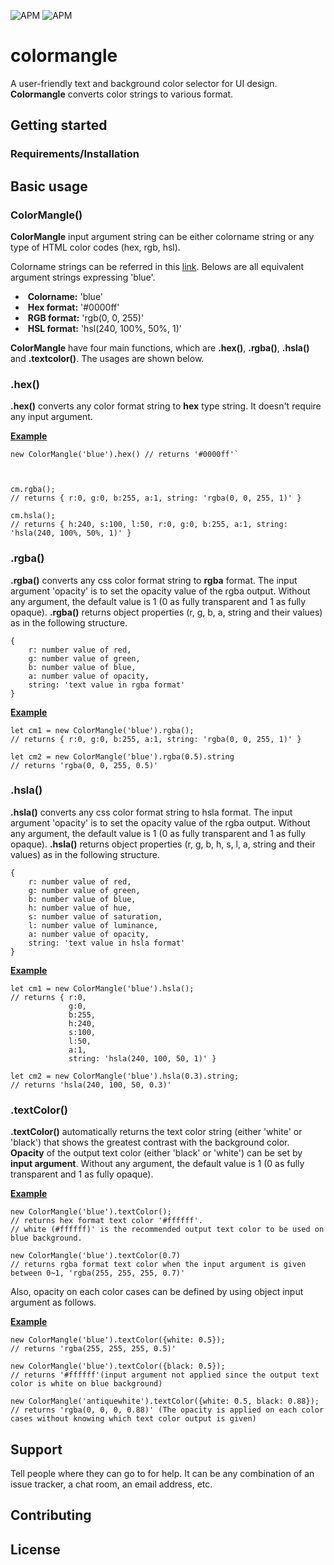 <img alt="APM" src="https://img.shields.io/apm/l/vim-mode"> <img alt="APM" src="https://img.shields.io/apm/dm/vim-mode">

# colormangle

A user-friendly text and background color selector for UI design. **Colormangle** converts color strings to various format. 



## Getting started

### Requirements/Installation



## Basic usage

### ColorMangle()

**ColorMangle** input argument string can be either colorname string or any type of HTML color codes (hex, rgb, hsl).

Colorname strings can be referred in this [link](https://www.w3schools.com/colors/colors_names.asp). Belows are all equivalent argument strings expressing 'blue'. 



- ​	**Colorname:** 'blue'
- ​	**Hex format:** '#0000ff' 
- ​	**RGB format:** 'rgb(0, 0, 255)' 
- ​	**HSL format:** 'hsl(240, 100%, 50%, 1)'



**ColorMangle** have four main functions, which are **.hex()**, **.rgba()**, **.hsla()** and **.textcolor()**. The usages are shown below.



### .hex()

**.hex()** converts any color format string to **hex** type string. It doesn't require any input argument.

**<u>Example</u>**

```
new ColorMangle('blue').hex() // returns '#0000ff'` 
 


cm.rgba();
// returns { r:0, g:0, b:255, a:1, string: 'rgba(0, 0, 255, 1)' }

cm.hsla();
// returns { h:240, s:100, l:50, r:0, g:0, b:255, a:1, string: 'hsla(240, 100%, 50%, 1)' }
```



### .rgba()

**.rgba()** converts any css color format string to **rgba** format. The input argument 'opacity' is to set the opacity value of the rgba output. Without any argument, the default value is 1 (0 as fully transparent and 1 as fully opaque). **.rgba()** returns object properties (r, g, b, a, string and their values) as in the following structure.

```
{
    r: number value of red,
    g: number value of green,
    b: number value of blue,
    a: number value of opacity,
    string: 'text value in rgba format'
}
```

**<u>Example</u>**

```
let cm1 = new ColorMangle('blue').rgba(); 
// returns { r:0, g:0, b:255, a:1, string: 'rgba(0, 0, 255, 1)' }

let cm2 = new ColorMangle('blue').rgba(0.5).string 
// returns 'rgba(0, 0, 255, 0.5)'
```


### .hsla()

**.hsla()** converts any css color format string to hsla format. The input argument 'opacity' is to set the opacity value of the rgba output. Without any argument, the default value is 1 (0 as fully transparent and 1 as fully opaque). **.hsla()** returns object properties (r, g, b, h, s, l, a, string and their values) as in the following structure.

```
{
    r: number value of red,
    g: number value of green,
    b: number value of blue,
    h: number value of hue,
    s: number value of saturation,
    l: number value of luminance,
    a: number value of opacity,
    string: 'text value in hsla format'
}
```
**<u>Example</u>**

```
let cm1 = new ColorMangle('blue').hsla(); 
// returns { r:0, 
			 g:0, 
			 b:255, 
			 h:240,
			 s:100,
			 l:50,
			 a:1, 
			 string: 'hsla(240, 100, 50, 1)' }

let cm2 = new ColorMangle('blue').hsla(0.3).string; 
// returns 'hsla(240, 100, 50, 0.3)'
```



### .textColor()

**.textColor()** automatically returns the text color string (either 'white' or 'black') that shows the greatest contrast with the background color. **Opacity** of the output text color (either 'black' or 'white') can be set by **input argument**. Without any argument, the default value is 1 (0 as fully transparent and 1 as fully opaque).

**<u>Example</u>**

```
new ColorMangle('blue').textColor();
// returns hex format text color '#ffffff'. 
// white (#ffffff)' is the recommended output text color to be used on blue background.

new ColorMangle('blue').textColor(0.7) 
// returns rgba format text color when the input argument is given between 0~1, 'rgba(255, 255, 255, 0.7)'
```

Also, opacity on each color cases can be defined by using object input argument as follows.

**<u>Example</u>**

```
new ColorMangle('blue').textColor({white: 0.5});
// returns 'rgba(255, 255, 255, 0.5)'

new ColorMangle('blue').textColor({black: 0.5});
// returns '#ffffff'(input argument not applied since the output text color is white on blue background)

new ColorMangle('antiquewhite').textColor({white: 0.5, black: 0.88});
// returns 'rgba(0, 0, 0, 0.88)' (The opacity is applied on each color cases without knowing which text color output is given)
```





## Support

Tell people where they can go to for help. It can be any combination of an issue tracker, a chat room, an email address, etc.



## Contributing





## License